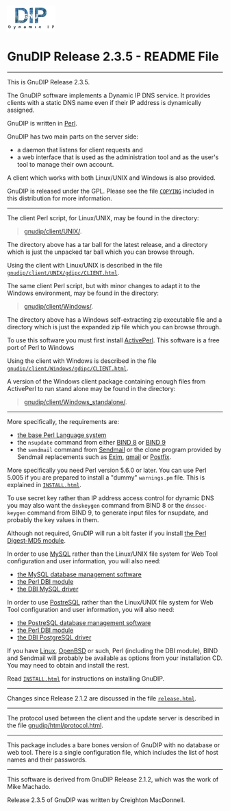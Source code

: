 ![GnuDIP Logo](gnudip/html/gnudip.jpg)

GnuDIP Release 2.3.5 - README File
==================================

* * * * *

This is GnuDIP Release 2.3.5.

The GnuDIP software implements a Dynamic IP DNS service. It provides
clients with a static DNS name even if their IP address is dynamically
assigned.

GnuDIP is written in [Perl](http://www.perl.com/).

GnuDIP has two main parts on the server side:

-   a daemon that listens for client requests and
-   a web interface that is used as the administration tool and as the
    user's tool to manage their own account.

A client which works with both Linux/UNIX and Windows is also provided.

GnuDIP is released under the GPL. Please see the file
[`COPYING`](COPYING) included in this distribution for more information.

* * * * *

The client Perl script, for Linux/UNIX, may be found in the directory:

> [gnudip/client/UNIX/](gnudip/client/UNIX/).

The directory above has a tar ball for the latest release, and a
directory which is just the unpacked tar ball which you can browse
through.

Using the client with Linux/UNIX is described in the file
[`gnudip/client/UNIX/gdipc/CLIENT.html`](gnudip/client/UNIX/gdipc/CLIENT.html).

The same client Perl script, but with minor changes to adapt it to the
Windows environment, may be found in the directory:

> [gnudip/client/Windows/](gnudip/client/Windows/).

The directory above has a Windows self-extracting zip executable file
and a directory which is just the expanded zip file which you can browse
through.

To use this software you must first install
[ActivePerl](http://aspn.activestate.com/ASPN/Downloads/ActivePerl/).
This software is a free port of Perl to Windows

Using the client with Windows is described in the file
[`gnudip/client/Windows/gdipc/CLIENT.html`](gnudip/client/Windows/gdipc/CLIENT.html).

A version of the Windows client package containing enough files from
ActivePerl to run stand alone may be found in the directory:

> [gnudip/client/Windows\_standalone/](gnudip/client/Windows_standalone/).

* * * * *

More specifically, the requirements are:

-   [the base Perl Language
    system](http://www.perl.com/pub/a/language/info/software.html)
-   the `nsupdate` command from either [BIND
    8](http://isc.org/products/BIND/bind8.html) or [BIND
    9](http://isc.org/products/BIND/bind9.html)
-   the `sendmail` command from [Sendmail](http://www.sendmail.org/) or
    the clone program provided by Sendmail replacements such as
    [Exim](http://www.exim.org/), [qmail](http://qmail.org/) or
    [Postfix](http://www.postfix.org/).

More specifically you need Perl version 5.6.0 or later. You can use Perl
5.005 if you are prepared to install a "dummy" `warnings.pm` file. This
is explained in [`INSTALL.html`](INSTALL.html).

To use secret key rather than IP address access control for dynamic DNS
you may also want the `dnskeygen` command from BIND 8 or the
`dnssec-keygen` command from BIND 9, to generate input files for
nsupdate, and probably the key values in them.

Although not required, GnuDIP will run a bit faster if you install [the
Perl Digest-MD5 module](http://search.cpan.org/search?dist=Digest-MD5).

In order to use [MySQL](http://mysql.com/) rather than the Linux/UNIX
file system for Web Tool configuration and user information, you will
also need:

-   [the MySQL database management
    software](http://mysql.com/downloads/mysql.html)
-   [the Perl DBI module](http://search.cpan.org/search?module=DBI)
-   [the DBI MySQL
    driver](http://search.cpan.org/search?module=DBD::mysql)

In order to use [PostreSQL](http://postgresql.com/) rather than the
Linux/UNIX file system for Web Tool configuration and user information,
you will also need:

-   [the PostreSQL database management
    software](http://www.postgresql.com/mirrors-ftp.html)
-   [the Perl DBI module](http://search.cpan.org/search?module=DBI)
-   [the DBI PostgreSQL
    driver](http://gborg.postgresql.org/project/dbdpg/projdisplay.php)

If you have [Linux](http://www.kernel.org/),
[OpenBSD](http://openbsd.org/) or such, Perl (including the DBI module),
BIND and Sendmail will probably be available as options from your
installation CD. You may need to obtain and install the rest.

Read [`INSTALL.html`](INSTALL.html) for instructions on installing
GnuDIP.

* * * * *

Changes since Release 2.1.2 are discussed in the file
[`release.html`](release.html).

* * * * *

The protocol used between the client and the update server is described
in the file [gnudip/html/protocol.html](gnudip/html/protocol.html).

* * * * *

This package includes a bare bones version of GnuDIP with no database or
web tool. There is a single configuration file, which includes the list
of host names and their passwords.

* * * * *
This software is derived from GnuDIP Release 2.1.2, which was the work of Mike Machado.

Release 2.3.5 of GnuDIP was written by Creighton MacDonnell.

